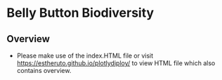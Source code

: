 # Belly Button Biodiversity

## Overview
- Please make use of the index.HTML file or visit https://estheruto.github.io/plotlydiploy/ to view HTML file which also contains overview.